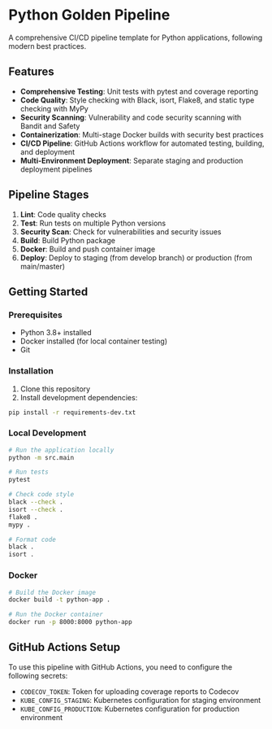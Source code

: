# Python Golden Pipeline

A comprehensive CI/CD pipeline template for Python applications, following modern best practices.

## Features

- **Comprehensive Testing**: Unit tests with pytest and coverage reporting
- **Code Quality**: Style checking with Black, isort, Flake8, and static type checking with MyPy
- **Security Scanning**: Vulnerability and code security scanning with Bandit and Safety
- **Containerization**: Multi-stage Docker builds with security best practices
- **CI/CD Pipeline**: GitHub Actions workflow for automated testing, building, and deployment
- **Multi-Environment Deployment**: Separate staging and production deployment pipelines

## Pipeline Stages

1. **Lint**: Code quality checks
2. **Test**: Run tests on multiple Python versions
3. **Security Scan**: Check for vulnerabilities and security issues
4. **Build**: Build Python package
5. **Docker**: Build and push container image
6. **Deploy**: Deploy to staging (from develop branch) or production (from main/master)

## Getting Started

### Prerequisites

- Python 3.8+ installed
- Docker installed (for local container testing)
- Git

### Installation

1. Clone this repository
2. Install development dependencies:

```bash
pip install -r requirements-dev.txt
```

### Local Development

```bash
# Run the application locally
python -m src.main

# Run tests
pytest

# Check code style
black --check .
isort --check .
flake8 .
mypy .

# Format code
black .
isort .
```

### Docker

```bash
# Build the Docker image
docker build -t python-app .

# Run the Docker container
docker run -p 8000:8000 python-app
```

## GitHub Actions Setup

To use this pipeline with GitHub Actions, you need to configure the following secrets:

- `CODECOV_TOKEN`: Token for uploading coverage reports to Codecov
- `KUBE_CONFIG_STAGING`: Kubernetes configuration for staging environment
- `KUBE_CONFIG_PRODUCTION`: Kubernetes configuration for production environment